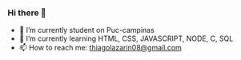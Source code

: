 ### Hi there 👋

- 🔭 I’m currently student on Puc-campinas
- 🌱 I’m currently learning HTML, CSS, JAVASCRIPT, NODE, C, SQL
- 📫 How to reach me: thiagolazarin08@gmail.com
